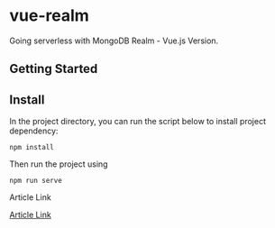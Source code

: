 # vue-realm

Going serverless with MongoDB Realm - Vue.js Version.

## Getting Started

## Install

In the project directory, you can run the script below to install project dependency:

```
npm install
```

Then run the project using

```
npm run serve
```

Article Link

[Article Link](https://)
